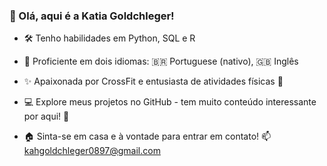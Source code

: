 ### 👋 Olá, aqui é a Katia Goldchleger!

- 🛠️ Tenho habilidades em Python, SQL e R

- 🌱 Proficiente em dois idiomas: 🇧🇷 Portuguese (nativo), 🇬🇧 Inglês

- ✨ Apaixonada por CrossFit e entusiasta de atividades físicas 💪

- 💻 Explore meus projetos no GitHub - tem muito conteúdo interessante por aqui! 🚀

- 🏠 Sinta-se em casa e à vontade para entrar em contato! 📫 kahgoldchleger0897@gmail.com

